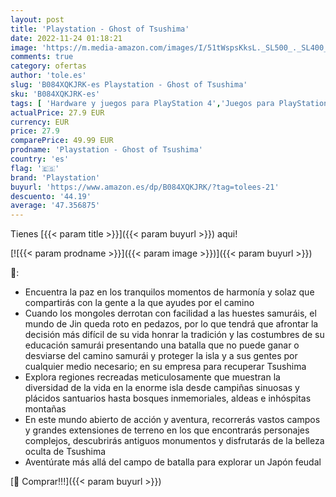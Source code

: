 ```yaml
---
layout: post
title: 'Playstation - Ghost of Tsushima'
date: 2022-11-24 01:18:21
image: 'https://m.media-amazon.com/images/I/51tWspsKksL._SL500_._SL400_.jpg'
comments: true
category: ofertas
author: 'tole.es'
slug: 'B084XQKJRK-es Playstation - Ghost of Tsushima'
sku: 'B084XQKJRK-es'
tags: [ 'Hardware y juegos para PlayStation 4','Juegos para PlayStation 4','Videojuegos','playstation','🇪🇸', ]
actualPrice: 27.9 EUR
currency: EUR
price: 27.9
comparePrice: 49.99 EUR
prodname: 'Playstation - Ghost of Tsushima'
country: 'es'
flag: '🇪🇸'
brand: 'Playstation'
buyurl: 'https://www.amazon.es/dp/B084XQKJRK/?tag=tolees-21'
descuento: '44.19'
average: '47.356875'
---
```


Tienes [{{< param title >}}]({{< param buyurl >}}) aqui!

[![{{< param prodname >}}]({{< param image >}})]({{< param buyurl >}})

🔎:

- Encuentra la paz en los tranquilos momentos de harmonía y solaz que compartirás con la gente a la que ayudes por el camino
- Cuando los mongoles derrotan con facilidad a las huestes samuráis, el mundo de Jin queda roto en pedazos, por lo que tendrá que afrontar la decisión más difícil de su vida honrar la tradición y las costumbres de su educación samurái presentando una batalla que no puede ganar o desviarse del camino samurái y proteger la isla y a sus gentes por cualquier medio necesario; en su empresa para recuperar Tsushima
- Explora regiones recreadas meticulosamente que muestran la diversidad de la vida en la enorme isla desde campiñas sinuosas y plácidos santuarios hasta bosques inmemoriales, aldeas e inhóspitas montañas
- En este mundo abierto de acción y aventura, recorrerás vastos campos y grandes extensiones de terreno en los que encontrarás personajes complejos, descubrirás antiguos monumentos y disfrutarás de la belleza oculta de Tsushima
- Aventúrate más allá del campo de batalla para explorar un Japón feudal

[🛒 Comprar!!!]({{< param buyurl >}})

